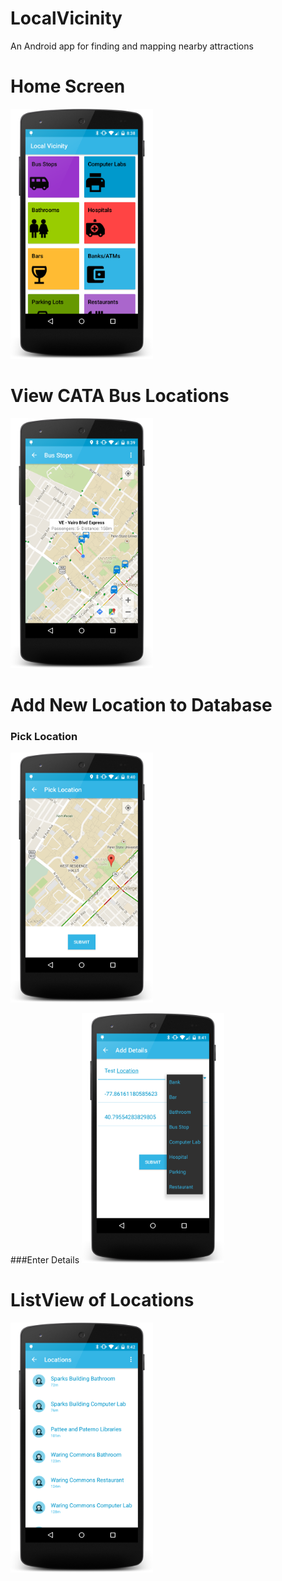 # LocalVicinity
An Android app for finding and mapping nearby attractions

# Home Screen
<img src="/screenshots/home_screen.png" height="400px" />

# View CATA Bus Locations
<img src="/screenshots/bus_map.png" height="400px" />

# Add New Location to Database
### Pick Location
<img src="/screenshots/add_location_map.png" height="400px" />

###Enter Details
<img src="/screenshots/add_location_details.png" height="400px" />

# ListView of Locations
<img src="/screenshots/location_list.png" height="400px" />
